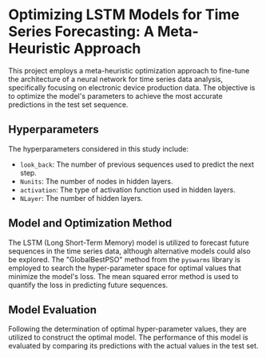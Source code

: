 # Optimizing LSTM Models for Time Series Forecasting: A Meta-Heuristic Approach

This project employs a meta-heuristic optimization approach to fine-tune the architecture of a neural network for time series data analysis, specifically focusing on electronic device production data. The objective is to optimize the model's parameters to achieve the most accurate predictions in the test set sequence.

## Hyperparameters
The hyperparameters considered in this study include:
- `look_back`: The number of previous sequences used to predict the next step.
- `Nunits`: The number of nodes in hidden layers.
- `activation`: The type of activation function used in hidden layers.
- `NLayer`: The number of hidden layers.

## Model and Optimization Method
The LSTM (Long Short-Term Memory) model is utilized to forecast future sequences in the time series data, although alternative models could also be explored. The "GlobalBestPSO" method from the `pyswarms` library is employed to search the hyper-parameter space for optimal values that minimize the model's loss. The mean squared error method is used to quantify the loss in predicting future sequences.

## Model Evaluation
Following the determination of optimal hyper-parameter values, they are utilized to construct the optimal model. The performance of this model is evaluated by comparing its predictions with the actual values in the test set.
